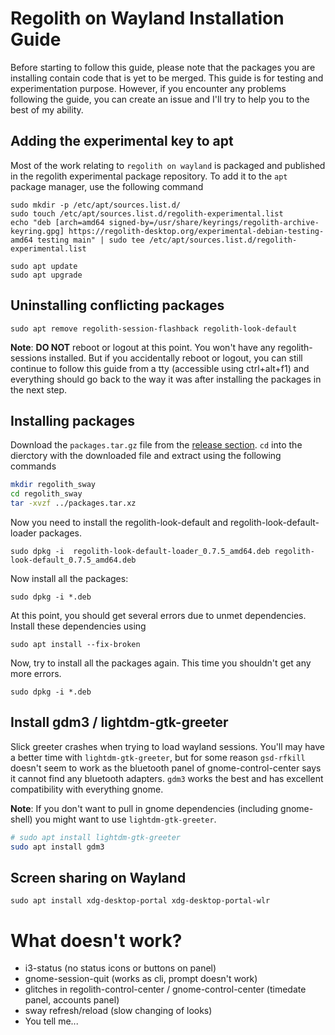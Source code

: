 # Regolith on Wayland Installation Guide
Before starting to follow this guide, please note that the packages you are installing contain code that is yet to be merged. This guide is for testing and experimentation purpose. However, if you encounter any problems following the guide, you can create an issue and I'll try to help you to the best of my ability. 
## Adding the experimental key to apt

Most of the work relating to `regolith on wayland` is packaged and published in the regolith experimental package repository. To add it to the `apt` package manager, use the following command

```
sudo mkdir -p /etc/apt/sources.list.d/
sudo touch /etc/apt/sources.list.d/regolith-experimental.list
echo "deb [arch=amd64 signed-by=/usr/share/keyrings/regolith-archive-keyring.gpg] https://regolith-desktop.org/experimental-debian-testing-amd64 testing main" | sudo tee /etc/apt/sources.list.d/regolith-experimental.list

sudo apt update
sudo apt upgrade
```
## Uninstalling conflicting packages
```
sudo apt remove regolith-session-flashback regolith-look-default
```

**Note**: **DO NOT** reboot or logout at this point. You won't have any regolith-sessions installed. But if you accidentally reboot or logout, you can still continue to follow this guide from a tty (accessible using ctrl+alt+f1) and everything should go back to the way it was after installing the packages in the next step.

## Installing packages
Download the `packages.tar.gz` file from the [release section](https://github.com/SoumyaRanjanPatnaik/regolith_wayland_guide/releases/tag/v0.1-alpha). `cd` into the dierctory with the downloaded file and extract using the following commands
```bash
mkdir regolith_sway 
cd regolith_sway
tar -xvzf ../packages.tar.xz
```

Now you need to install the regolith-look-default and regolith-look-default-loader packages. 
```
sudo dpkg -i  regolith-look-default-loader_0.7.5_amd64.deb regolith-look-default_0.7.5_amd64.deb 
```

Now install all the packages:
```
sudo dpkg -i *.deb
```

At this point, you should get several errors due to unmet dependencies. Install these dependencies using
```
sudo apt install --fix-broken
```

Now, try to install all the packages again. This time you shouldn't get any more errors.
```
sudo dpkg -i *.deb
```

## Install gdm3 / lightdm-gtk-greeter

Slick greeter crashes when trying to load wayland sessions. You'll may have a better time with `lightdm-gtk-greeter`, but for some reason `gsd-rfkill` doesn't seem to work as the bluetooth panel of gnome-control-center says it cannot find any bluetooth adapters. `gdm3` works the best and has excellent compatibility with everything gnome. 

**Note**: If you don't want to pull in gnome dependencies (including gnome-shell) you might want to use `lightdm-gtk-greeter`.

```bash
# sudo apt install lightdm-gtk-greeter
sudo apt install gdm3
```

## Screen sharing on Wayland
```
sudo apt install xdg-desktop-portal xdg-desktop-portal-wlr
```

# What doesn't work?
- i3-status (no status icons or buttons on panel)
- gnome-session-quit (works as cli, prompt doesn't work)
- glitches in regolith-control-center / gnome-control-center (timedate panel, accounts panel)
- sway refresh/reload (slow changing of looks)
- You tell me...
